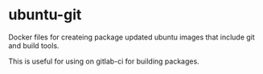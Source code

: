 # ubuntu-git

Docker files for createing package updated ubuntu images that include git and build tools.  

This is useful for using on gitlab-ci for building packages.
